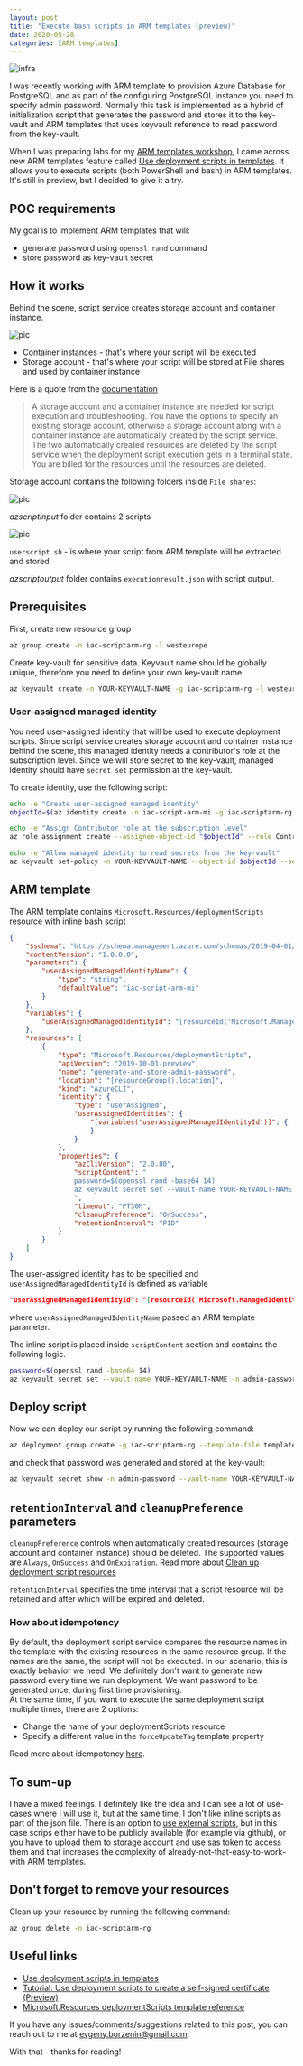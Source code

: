 ```yaml
---
layout: post
title: "Execute bash scripts in ARM templates (preview)"
date: 2020-05-28
categories: [ARM templates]
---
```


![infra](/images/2020-05-28-logo.png)

I was recently working with ARM template to provision Azure Database for PostgreSQL and as part of the configuring PostgreSQL instance you need to specify admin password. Normally this task is implemented as a hybrid of initialization script that generates the password and stores it to the key-vault and ARM templates that uses keyvault reference to read password from the key-vault.

When I was preparing labs for my [ARM templates workshop](https://www.meetup.com/Infrastructure-As-Code-User-Group-Oslo/events/270624160/), I came across new ARM templates feature called [Use deployment scripts in templates](https://docs.microsoft.com/en-us/azure/azure-resource-manager/templates/deployment-script-template?tabs=CLI#run-script-more-than-once).
It allows you to execute scripts (both PowerShell and bash) in ARM templates. It's still in preview, but I decided to give it a try.

## POC requirements

My goal is to implement ARM templates that will:

* generate password using `openssl rand` command
* store password as key-vault secret

## How it works

Behind the scene, script service creates storage account and container instance.

![pic](/images/2020-05-28-resources.png)

* Container instances - that's where your script will be executed
* Storage account - that's where your script will be stored at File shares and used by container instance

Here is a quote from the [documentation](https://docs.microsoft.com/en-us/azure/azure-resource-manager/templates/deployment-script-template?tabs=CLI#clean-up-deployment-script-resources)

> A storage account and a container instance are needed for script execution and troubleshooting. You have the options to specify an existing storage account, otherwise a storage account along with a container instance are automatically created by the script service. The two automatically created resources are deleted by the script service when the deployment script execution gets in a terminal state. You are billed for the resources until the resources are deleted.

Storage account contains the following folders inside `File shares`:

![pic](/images/2020-05-28-sa.png)

*azscriptinput* folder contains 2 scripts

![pic](/images/2020-05-28-sa-1.png)

`userscript.sh` - is where your script from ARM template will be extracted and stored

*azscriptoutput* folder contains `executionresult.json` with script output.

## Prerequisites

First, create new resource group

```bash
az group create -n iac-scriptarm-rg -l westeurope
```

Create key-vault for sensitive data. Keyvault name should be globally unique, therefore you need to define your own key-vault name.

```bash
az keyvault create -n YOUR-KEYVAULT-NAME -g iac-scriptarm-rg -l westeurope --enabled-for-template-deployment
```

### User-assigned managed identity

You need user-assigned identity that will be used to execute deployment scripts. Since script service creates storage account and container instance behind the scene, this managed identity needs a contributor's role at the subscription level.
Since we will store secret to the key-vault, managed identity should have `secret set` permission at the key-vault.

To create identity, use the following script:

```bash
echo -e "Create user-assigned managed identity"
objectId=$(az identity create -n iac-script-arm-mi -g iac-scriptarm-rg --query principalId -o tsv)

echo -e "Assign Contributor role at the subscription level"
az role assignment create --assignee-object-id "$objectId" --role Contributor --subscription YOUR-SUBSCRIPTION-NAME-OR-ID

echo -e "Allow managed identity to read secrets from the key-vault"
az keyvault set-policy -n YOUR-KEYVAULT-NAME --object-id $objectId --secret-permissions get set --subscription YOUR-SUBSCRIPTION-NAME-OR-ID
```

## ARM template

The ARM template contains `Microsoft.Resources/deploymentScripts` resource with inline bash script

```json
{
    "$schema": "https://schema.management.azure.com/schemas/2019-04-01/deploymentTemplate.json#",
    "contentVersion": "1.0.0.0",
    "parameters": {
        "userAssignedManagedIdentityName": {
            "type": "string",
            "defaultValue": "iac-script-arm-mi"
        }
    },
    "variables": {
        "userAssignedManagedIdentityId": "[resourceId('Microsoft.ManagedIdentity/userAssignedIdentities', parameters('userAssignedManagedIdentityName'))]"
    },
    "resources": [
        {
            "type": "Microsoft.Resources/deploymentScripts",
            "apiVersion": "2019-10-01-preview",
            "name": "generate-and-store-admin-password",
            "location": "[resourceGroup().location]",
            "kind": "AzureCLI",
            "identity": {
                "type": "userAssigned",
                "userAssignedIdentities": {
                    "[variables('userAssignedManagedIdentityId')]": {
                    }
                }
            },
            "properties": {
                "azCliVersion": "2.0.80",
                "scriptContent": "
                password=$(openssl rand -base64 14)
                az keyvault secret set --vault-name YOUR-KEYVAULT-NAME -n admin-password --value $password 1> /dev/null
                ",
                "timeout": "PT30M",
                "cleanupPreference": "OnSuccess",
                "retentionInterval": "P1D"
            }
        }
    ]
}
```

The user-assigned identity has to be specified and `userAssignedManagedIdentityId` is defined as variable

```json
"userAssignedManagedIdentityId": "[resourceId('Microsoft.ManagedIdentity/userAssignedIdentities', parameters('userAssignedManagedIdentityName'))]
```

where `userAssignedManagedIdentityName` passed an ARM template parameter.

The inline script is placed inside `scriptContent` section and contains the following logic.

```bash
password=$(openssl rand -base64 14)
az keyvault secret set --vault-name YOUR-KEYVAULT-NAME -n admin-password --value $password 1> /dev/null
```

## Deploy script

Now we can deploy our script by running the following command:

```bash
az deployment group create -g iac-scriptarm-rg --template-file template.json
```

and check that password was generated and stored at the key-vault:

```bash
az keyvault secret show -n admin-password --vault-name YOUR-KEYVAULT-NAME --query value
```

## `retentionInterval` and `cleanupPreference` parameters

`cleanupPreference` controls when automatically created resources (storage account and container instance) should be deleted. The supported values are `Always`, `OnSuccess` and `OnExpiration`. Read more about [Clean up deployment script resources](https://docs.microsoft.com/en-us/azure/azure-resource-manager/templates/deployment-script-template?tabs=CLI#clean-up-deployment-script-resources)

`retentionInterval` specifies the time interval that a script resource will be retained and after which will be expired and deleted.

### How about idempotency

By default, the deployment script service compares the resource names in the template with the existing resources in the same resource group. If the names are the same, the script will not be executed. In our scenario, this is exactly behavior we need. We definitely don't want to generate new password every time we run deployment. We want password to be generated once, during first time provisioning.  
At the same time, if you want to execute the same deployment script multiple times, there are 2 options:

* Change the name of your deploymentScripts resource
* Specify a different value in the `forceUpdateTag` template property

Read more about idempotency [here](https://docs.microsoft.com/en-us/azure/azure-resource-manager/templates/deployment-script-template?tabs=CLI#run-script-more-than-once).

## To sum-up

I have a mixed feelings. I definitely like the idea and I can see a lot of use-cases where I will use it, but at the same time, I don't like inline scripts as part of the json file. There is an option to [use external scripts](https://docs.microsoft.com/en-us/azure/azure-resource-manager/templates/deployment-script-template?tabs=CLI#use-external-scripts), but in this case scrips either have to be publicly available (for example via github), or you have to upload them to storage account and use sas token to access them and that increases the complexity of already-not-that-easy-to-work-with ARM templates.

## Don't forget to remove your resources

Clean up your resource by running the following command:

```bash
az group delete -n iac-scriptarm-rg
```

## Useful links

* [Use deployment scripts in templates](https://docs.microsoft.com/en-us/azure/azure-resource-manager/templates/deployment-script-template?tabs=CLI#run-script-more-than-once)
* [Tutorial: Use deployment scripts to create a self-signed certificate (Preview)](https://docs.microsoft.com/en-us/azure/azure-resource-manager/templates/template-tutorial-deployment-script)
* [Microsoft.Resources deploymentScripts template reference](https://docs.microsoft.com/en-us/azure/templates/microsoft.resources/deploymentscripts)

If you have any issues/comments/suggestions related to this post, you can reach out to me at evgeny.borzenin@gmail.com.

With that - thanks for reading!
